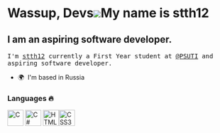 Wassup, Devs![](https://user-images.githubusercontent.com/18350557/176309783-0785949b-9127-417c-8b55-ab5a4333674e.gif)My name is stth12
==============================================================================================================================

I am an aspiring software developer.
------------------------------------
<p align="left">
 <samp>
    I'm <a href="https://github.com/SlippyDogg/">stth12</a> currently a First Year student at <a href="https://www.psuti.ru/">@PSUTI</a> and aspiring software developer.
  </samp>

* 🌍  I'm based in Russia
</p>

### Languages :fire:

<p align="left">
<a href="https://docs.microsoft.com/en-us/cpp/?view=msvc-170" target="_blank" rel="noreferrer"><img src="https://raw.githubusercontent.com/danielcranney/readme-generator/main/public/icons/skills/c-colored.svg" width="36" height="36" alt="C" /></a>
 <a href="https://docs.microsoft.com/en-us/cpp/?view=msvc-170" target="_blank" rel="noreferrer"><img src="https://raw.githubusercontent.com/danielcranney/readme-generator/main/public/icons/skills/csharp-colored.svg" width="36" height="36" alt="C#"/></a>
 <a href="https://developer.mozilla.org/en-US/docs/Glossary/HTML5" target="_blank" rel="noreferrer"><img src="https://raw.githubusercontent.com/danielcranney/readme-generator/main/public/icons/skills/html5-colored.svg" width="36" height="36" alt="HTML5" /></a><a href="https://www.w3.org/TR/CSS/#css" target="_blank" rel="noreferrer"><img src="https://raw.githubusercontent.com/danielcranney/readme-generator/main/public/icons/skills/css3-colored.svg" width="36" height="36" alt="CSS3" /></a>
</p>
